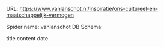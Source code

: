 URL: https://www.vanlanschot.nl/inspiratie/ons-cultureel-en-maatschappelijk-vermogen

Spider name: vanlanschot
DB Schema:

title
content
date